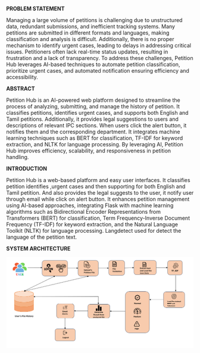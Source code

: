 **PROBLEM STATEMENT**

Managing a large volume of petitions is challenging due to unstructured data, redundant submissions, and inefficient tracking systems. Many petitions are submitted in different formats and languages, making classification and analysis is difficult. 
Additionally, there is no proper mechanism to identify urgent cases, leading to delays in addressing critical issues. Petitioners often lack real-time status updates, resulting in frustration and a lack of transparency. 
To address these challenges, Petition Hub leverages AI-based techniques to automate petition classification, prioritize urgent cases, and automated notification ensuring efficiency and accessibility.

**ABSTRACT**

Petition Hub is an AI-powered web platform designed to streamline the process of analyzing, submitting, and manage the history of petition.
It classifies petitions, identifies urgent cases, and supports both English and Tamil petitions. 
Additionally, it provides legal suggestions to users and descriptions of relevant IPC sections. When users click the alert button, it notifies them and the corresponding department.
It integrates machine learning techniques such as BERT for classification, TF-IDF for keyword extraction, and NLTK for language processing. 
By leveraging AI, Petition Hub improves efficiency, scalability, and responsiveness in petition handling.

**INTRODUCTION**

Petition Hub is a web-based platform and easy user interfaces.
It classifies petition identifies ,urgent cases and then supporting for both English and Tamil petition.
And also provides the legal suggests to the user, it notify user through email while click on alert button.
It enhances petition management using AI-based approaches, integrating Flask with machine learning algorithms such as Bidirectional Encoder Representations from Transformers (BERT) for classification, Term Frequency-Inverse Document Frequency (TF-IDF) for keyword extraction, and the Natural Language Toolkit (NLTK) for language processing.
Langdetect used for detect the language of the petition text.


**SYSTEM ARCHITECTURE**

![PetitionHub](./image/PetitionHub.png)